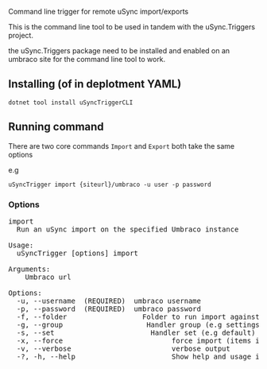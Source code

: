 Command line trigger for remote uSync import/exports

This is the command line tool to be used in tandem with the uSync.Triggers project.

the uSync.Triggers package need to be installed and enabled on an umbraco site for the command line tool to work.

## Installing (of in deplotment YAML)

```
dotnet tool install uSyncTriggerCLI 
```

## Running command 

There are two core commands `Import` and `Export` both take the same options

e.g 
```
uSyncTrigger import {siteurl}/umbraco -u user -p password 
```

### Options

<pre>
import
  Run an uSync import on the specified Umbraco instance

Usage:
  uSyncTrigger [options] import <url>

Arguments:
  <url>  Umbraco url

Options:
  -u, --username <username> (REQUIRED)  umbraco username
  -p, --password <password> (REQUIRED)  umbraco password
  -f, --folder <folder>                 Folder to run import against
  -g, --group <group>                   Handler group (e.g settings, content)
  -s, --set <set>                      Handler set (e.g default)
  -x, --force                          force import (items imported even if there is no change)
  -v, --verbose                        verbose output
  -?, -h, --help                       Show help and usage information# uSyncTriggerCLI
</pre>
